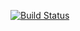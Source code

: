 [![Build Status](https://travis-ci.org/Sterly27/deposit-calc.svg?branch=master)](https://travis-ci.org/Sterly27/deposit-calc)
